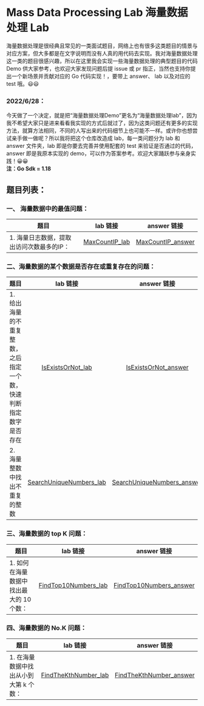 # Mass Data Processing Lab 海量数据处理 Lab
海量数据处理是很经典且常见的一类面试题目，网络上也有很多这类题目的情景与对应方案，但大多都是在文字说明而没有人真的用代码去实现。我对海量数据处理这一类的题目很感兴趣，所以在这里我会实现一些海量数据处理的典型题目的代码 Demo 供大家参考，也欢迎大家发现问题后提 issue 或 pr 指正，当然也支持你提出一个新场景并贡献对应的 Go 代码实现！，要带上 answer、 lab 以及对应的 test 哦。😃😃<br>
### 2022/6/28：<br>
今天做了一个决定，就是把“海量数据处理Demo”更名为“海量数据处理lab”，因为我不希望大家只是进来看看我实现的方式后就过了，因为这类问题还有更多的实现方法，就算方法相同，不同的人写出来的代码细节上也可能不一样。或许你也想尝试亲手做一做呢？所以我将把这个仓库改造成 lab，每一类问题分为 lab 和 answer 文件夹，lab 即是你要去完善并使用配套的 test 来验证是否通过的代码，answer 即是我原本实现的 demo，可以作为答案参考。欢迎大家踊跃参与亲身实践！😀😀<br>
**注：Go Sdk = 1.18**

## 题目列表：
### 一、 海量数据中的最值问题：<br>
| 题目 | lab 链接 | answer 链接 |
| - | :-: | :-: |
| 1. 海量日志数据，提取出访问次数最多的IP： | [MaxCountIP_lab](https://github.com/ncghost1/MassDataProcessingLab/tree/main/MaxValueProblem/MaxCountIP/lab) | [MaxCountIP_answer](https://github.com/ncghost1/MassDataProcessingLab/tree/main/MaxValueProblem/MaxCountIP/answer) |

### 二、海量数据的某个数据是否存在或重复存在的问题：<br>
| 题目 | lab 链接 | answer 链接 |
| - | :-: | :-: |
| 1. 给出海量的不重复整数，之后指定一个数，快速判断指定数字是否存在 | [IsExistsOrNot_lab](https://github.com/ncghost1/MassDataProcessingLab/tree/main/ExistsOrDuplicateProblem/IsExistsOrNot/lab) | [IsExistsOrNot_answer](https://github.com/ncghost1/MassDataProcessingLab/tree/main/ExistsOrDuplicateProblem/IsExistsOrNot/answer) |
| 2. 海量整数中找出不重复的整数 | [SearchUniqueNumbers_lab](https://github.com/ncghost1/MassDataProcessingLab/tree/main/ExistsOrDuplicateProblem/SearchUniqueNumbers/lab) | [SearchUniqueNumbers_answer](https://github.com/ncghost1/MassDataProcessingLab/tree/main/ExistsOrDuplicateProblem/SearchUniqueNumbers/answer) |

### 三、海量数据的 top K 问题：<br>
| 题目 | lab 链接 | answer 链接 |
| - | :-: | :-: |
| 1. 如何在海量数据中找出最大的 10 个数： | [FindTop10Numbers_lab](https://github.com/ncghost1/MassDataProcessingLab/tree/main/TopKProblem/FindTop10Numbers/lab) | [FindTop10Numbers_answer](https://github.com/ncghost1/MassDataProcessingLab/tree/main/TopKProblem/FindTop10Numbers/answer) |

### 四、海量数据的 No.K 问题：<br>
| 题目 | lab 链接 | answer 链接 |
| - | :-: | :-: |
| 1. 在海量数据中找出从小到大第 k 个数： | [FindTheKthNumber_lab](https://github.com/ncghost1/MassDataProcessingLab/tree/main/NoKProblem/FindTheKthNumber/lab)  | [FindTheKthNumber_answer](https://github.com/ncghost1/MassDataProcessingLab/tree/main/NoKProblem/FindTheKthNumber/answer)  |
